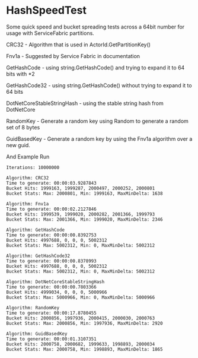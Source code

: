 # HashSpeedTest
Some quick speed and bucket spreading tests across a 64bit number for usage with ServiceFabric partitions.

CRC32 - Algorithm that is used in ActorId.GetPartitionKey()

Fnv1a - Suggested by Service Fabric in documentation

GetHashCode - using string.GetHashCode() and trying to expand it to 64 bits with *2

GetHashCode32 - using string.GetHashCode() without trying to expand it to 64 bits

DotNetCoreStableStringHash - using the stable string hash from DotNetCore

RandomKey - Generate a random key using Random to generate a random set of 8 bytes

GuidBasedKey - Generate a random key by using the Fnv1a algorithm over a new guid.

And Example Run
```
Iterations: 10000000

Algorithm: CRC32
Time to generate: 00:00:03.9287843
Bucket Hits: 1999163, 1999287, 2000497, 2000252, 2000801
Bucket Stats: Max: 2000801, Min: 1999163, MaxMinDelta: 1638

Algorithm: Fnv1a
Time to generate: 00:00:02.2127846
Bucket Hits: 1999539, 1999020, 2000282, 2001366, 1999793
Bucket Stats: Max: 2001366, Min: 1999020, MaxMinDelta: 2346

Algorithm: GetHashCode
Time to generate: 00:00:00.8392753
Bucket Hits: 4997688, 0, 0, 0, 5002312
Bucket Stats: Max: 5002312, Min: 0, MaxMinDelta: 5002312

Algorithm: GetHashCode32
Time to generate: 00:00:00.8378993
Bucket Hits: 4997688, 0, 0, 0, 5002312
Bucket Stats: Max: 5002312, Min: 0, MaxMinDelta: 5002312

Algorithm: DotNetCoreStableStringHash
Time to generate: 00:00:00.7803366
Bucket Hits: 4999034, 0, 0, 0, 5000966
Bucket Stats: Max: 5000966, Min: 0, MaxMinDelta: 5000966

Algorithm: RandomKey
Time to generate: 00:00:17.8780455
Bucket Hits: 2000856, 1997936, 2000415, 2000030, 2000763
Bucket Stats: Max: 2000856, Min: 1997936, MaxMinDelta: 2920

Algorithm: GuidBasedKey
Time to generate: 00:00:01.3107351
Bucket Hits: 2000758, 2000682, 1999633, 1998893, 2000034
Bucket Stats: Max: 2000758, Min: 1998893, MaxMinDelta: 1865
```
